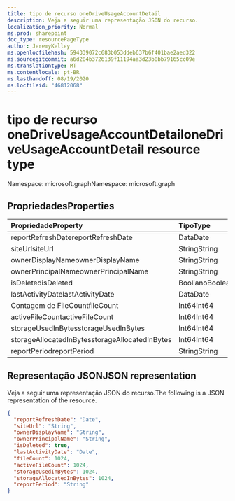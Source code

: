 ```yaml
---
title: tipo de recurso oneDriveUsageAccountDetail
description: Veja a seguir uma representação JSON do recurso.
localization_priority: Normal
ms.prod: sharepoint
doc_type: resourcePageType
author: JeremyKelley
ms.openlocfilehash: 594339072c683b053ddeb637b6f401bae2aed322
ms.sourcegitcommit: a6d284b3726139f11194aa3d23b8bb79165cc09e
ms.translationtype: MT
ms.contentlocale: pt-BR
ms.lasthandoff: 08/19/2020
ms.locfileid: "46812068"
---
```

# <a name="onedriveusageaccountdetail-resource-type"></a><span data-ttu-id="5a686-103">tipo de recurso oneDriveUsageAccountDetail</span><span class="sxs-lookup"><span data-stu-id="5a686-103">oneDriveUsageAccountDetail resource type</span></span>

<span data-ttu-id="5a686-104">Namespace: microsoft.graph</span><span class="sxs-lookup"><span data-stu-id="5a686-104">Namespace: microsoft.graph</span></span>

## <a name="properties"></a><span data-ttu-id="5a686-105">Propriedades</span><span class="sxs-lookup"><span data-stu-id="5a686-105">Properties</span></span>

| <span data-ttu-id="5a686-106">Propriedade</span><span class="sxs-lookup"><span data-stu-id="5a686-106">Property</span></span>                | <span data-ttu-id="5a686-107">Tipo</span><span class="sxs-lookup"><span data-stu-id="5a686-107">Type</span></span>    |
| :---------------------- | :------ |
| <span data-ttu-id="5a686-108">reportRefreshDate</span><span class="sxs-lookup"><span data-stu-id="5a686-108">reportRefreshDate</span></span>       | <span data-ttu-id="5a686-109">Data</span><span class="sxs-lookup"><span data-stu-id="5a686-109">Date</span></span>    |
| <span data-ttu-id="5a686-110">siteUrl</span><span class="sxs-lookup"><span data-stu-id="5a686-110">siteUrl</span></span>                 | <span data-ttu-id="5a686-111">String</span><span class="sxs-lookup"><span data-stu-id="5a686-111">String</span></span>  |
| <span data-ttu-id="5a686-112">ownerDisplayName</span><span class="sxs-lookup"><span data-stu-id="5a686-112">ownerDisplayName</span></span>        | <span data-ttu-id="5a686-113">String</span><span class="sxs-lookup"><span data-stu-id="5a686-113">String</span></span>  |
| <span data-ttu-id="5a686-114">ownerPrincipalName</span><span class="sxs-lookup"><span data-stu-id="5a686-114">ownerPrincipalName</span></span>      | <span data-ttu-id="5a686-115">String</span><span class="sxs-lookup"><span data-stu-id="5a686-115">String</span></span>  |
| <span data-ttu-id="5a686-116">isDeleted</span><span class="sxs-lookup"><span data-stu-id="5a686-116">isDeleted</span></span>               | <span data-ttu-id="5a686-117">Booliano</span><span class="sxs-lookup"><span data-stu-id="5a686-117">Boolean</span></span> |
| <span data-ttu-id="5a686-118">lastActivityDate</span><span class="sxs-lookup"><span data-stu-id="5a686-118">lastActivityDate</span></span>        | <span data-ttu-id="5a686-119">Data</span><span class="sxs-lookup"><span data-stu-id="5a686-119">Date</span></span>    |
| <span data-ttu-id="5a686-120">Contagem de FileCount</span><span class="sxs-lookup"><span data-stu-id="5a686-120">fileCount</span></span>               | <span data-ttu-id="5a686-121">Int64</span><span class="sxs-lookup"><span data-stu-id="5a686-121">Int64</span></span>   |
| <span data-ttu-id="5a686-122">activeFileCount</span><span class="sxs-lookup"><span data-stu-id="5a686-122">activeFileCount</span></span>         | <span data-ttu-id="5a686-123">Int64</span><span class="sxs-lookup"><span data-stu-id="5a686-123">Int64</span></span>   |
| <span data-ttu-id="5a686-124">storageUsedInBytes</span><span class="sxs-lookup"><span data-stu-id="5a686-124">storageUsedInBytes</span></span>      | <span data-ttu-id="5a686-125">Int64</span><span class="sxs-lookup"><span data-stu-id="5a686-125">Int64</span></span>   |
| <span data-ttu-id="5a686-126">storageAllocatedInBytes</span><span class="sxs-lookup"><span data-stu-id="5a686-126">storageAllocatedInBytes</span></span> | <span data-ttu-id="5a686-127">Int64</span><span class="sxs-lookup"><span data-stu-id="5a686-127">Int64</span></span>   |
| <span data-ttu-id="5a686-128">reportPeriod</span><span class="sxs-lookup"><span data-stu-id="5a686-128">reportPeriod</span></span>            | <span data-ttu-id="5a686-129">String</span><span class="sxs-lookup"><span data-stu-id="5a686-129">String</span></span>  |

## <a name="json-representation"></a><span data-ttu-id="5a686-130">Representação JSON</span><span class="sxs-lookup"><span data-stu-id="5a686-130">JSON representation</span></span>

<span data-ttu-id="5a686-131">Veja a seguir uma representação JSON do recurso.</span><span class="sxs-lookup"><span data-stu-id="5a686-131">The following is a JSON representation of the resource.</span></span>

<!-- {
  "blockType": "resource",
  "@odata.type": "microsoft.graph.oneDriveUsageAccountDetail"
} -->

```json
{
  "reportRefreshDate": "Date",
  "siteUrl": "String",
  "ownerDisplayName": "String",
  "ownerPrincipalName": "String",
  "isDeleted": true,
  "lastActivityDate": "Date",
  "fileCount": 1024,
  "activeFileCount": 1024,
  "storageUsedInBytes": 1024,
  "storageAllocatedInBytes": 1024,
  "reportPeriod": "String"
}
```
